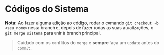 # Códigos do Sistema

**Nota:** Ao fazer alguma adição ao código, rodar o comando `git checkout -b <seu_nome>` nesta branch e, depois de fazer todas as suas atualizações, o `git merge sistema` para unir à branch principal.

> Cuidado com os conflitos do `merge` e **sempre** faça um `update` antes do `commit`.
 